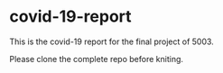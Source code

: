 # covid-19-report

This is the covid-19 report for the final project of 5003.

Please clone the complete repo before kniting.
